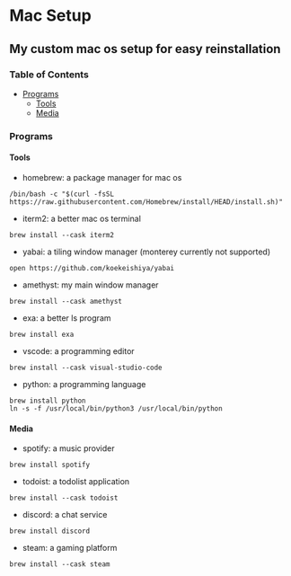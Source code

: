 # Mac Setup
## My custom mac os setup for easy reinstallation

### Table of Contents
- [Programs](#programs)
  * [Tools](#tools)
  * [Media](#media)

### Programs

#### Tools

- homebrew: a package manager for mac os

```
/bin/bash -c "$(curl -fsSL https://raw.githubusercontent.com/Homebrew/install/HEAD/install.sh)"
```
- iterm2: a better mac os terminal

```
brew install --cask iterm2
```
- yabai: a tiling window manager (monterey currently not supported)

```
open https://github.com/koekeishiya/yabai
```
- amethyst: my main window manager

```
brew install --cask amethyst
```
- exa: a better ls program

```
brew install exa
```
- vscode: a programming editor

```
brew install --cask visual-studio-code
```
- python: a programming language

```
brew install python
ln -s -f /usr/local/bin/python3 /usr/local/bin/python
```

#### Media

- spotify: a music provider

```
brew install spotify
```
- todoist: a todolist application

```
brew install --cask todoist
```

- discord: a chat service

```
brew install discord
```

- steam: a gaming platform

```
brew install --cask steam
```

